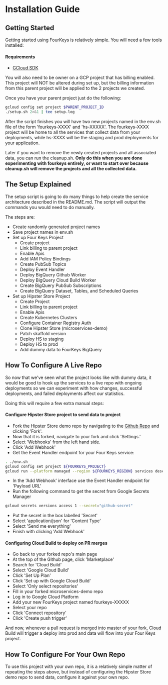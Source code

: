 # Installation Guide

## Getting Started

Getting started using FourKeys is relatively simple.  You will need a few tools installed:
#### Requirements
- [GCloud SDK](https://cloud.google.com/sdk/install)

You will also need to be owner on a GCP project that has billing enabled.  This project will NOT be altered during set up, but the billing information from this parent project will be applied to the 2 projects we created.

Once you have your parent project just do the following:
```bash
gcloud config set project $PARENT_PROJECT_ID
./setup.sh 2>&1 | tee setup.log
```

After the script finishes you will have two new projects named in the env.sh file of the form 'fourkeys-XXXX' and 'hs-XXXXX'.  The fourkeys-XXXX project will be home to all the services that collect data from your deployments, while hs-XXXX will be the staging and prod deployments for your application.

Later if you want to remove the newly created projects and all associated data, you can run the cleanup.sh.  **Only do this when you are done experimenting with fourkeys entirely, or want to start over because cleanup.sh will remove the projects and all the collected data.**

## The Setup Explained
The setup script is going to do many things to help create the service architecture described in the README.md.  The script will output the commands you would need to do manually.

The steps are:
- Create randomly generated project names
- Save project names in env.sh
- Set up Four Keys Project
  - Create project
  - Link billing to parent project
  - Enable Apis
  - Add IAM Policy Bindings
  - Create PubSub Topics
  - Deploy Event Handler
  - Deploy BigQuery Github Worker
  - Deploy BigQuery Cloud Build Worker
  - Create BigQuery PubSub Subscriptions
  - Create BigQuery Dataset, Tables, and Scheduled Queries
- Set up Hipster Store Project
  - Create Project
  - Link billing to parent project
  - Enable Apis
  - Create Kubernetes Clusters
  - Configure Container Registry Auth
  - Clone Hipster Store (microservices-demo) 
  - Patch skaffold version
  - Deploy HS to staging
  - Deploy HS to prod
  - Add dummy data to FourKeys BigQuery


## How To Configure A Live Repo

So now that we've seen what the project looks like with dummy data, it would be good to hook up the services to a live repo with ongoing deployments so we can experiment with how changes, successful deployments, and failed deployments affect our statistics.

Doing this will require a few extra manual steps:

#### Configure Hipster Store project to send data to project
- Fork the Hipster Store demo repo by navigating to the [Github Repo](https://github.com/GoogleCloudPlatform/microservices-demo) and clicking 'Fork'.
- Now that it is forked, navigate to your fork and click 'Settings.'
- Select 'Webhooks' from the left hand side.
- Click 'Add Webhook'
- Get the Event Handler endpoint for your Four Keys service:
```bash
. ./env.sh
gcloud config set project ${FOURKEYS_PROJECT}
gcloud run --platform managed --region ${FOURKEYS_REGION} services describe event-handler --format=yaml | grep url | head -1 | sed -e 's/  *url: //g'
```
- In the 'Add Webhook' interface use the Event Handler endpoint for 'Payload URL'
- Run the following command to get the secret from Google Secrets Manager
```bash
gcloud secrets versions access 1 --secret="github-secret"
```
- Put the secret in the box labelled 'Secret'
- Select 'application/json' for 'Content Type'
- Select 'Send me everything'
- Finish with clicking 'Add Webhook'

#### Configuring Cloud Build to deploy on PR merges
- Go back to your forked repo's main page
- At the top of the Github page, click 'Marketplace'
- Search for 'Cloud Build'
- Select 'Google Cloud Build'
- Click 'Set Up Plan'
- Click 'Set up with Google Cloud Build'
- Select 'Only select repositories'
- Fill in your forked microservices-demo repo
- Log in to Google Cloud Platform
- Add your new FourKeys project named fourkeys-XXXXX
- Select your repo
- Click 'Connect repository'
- Click 'Create push trigger'

And now, whenever a pull request is merged into master of your fork, Cloud Build will trigger a deploy into prod and data will flow into your Four Keys project.

## How To Configure For Your Own Repo

To use this project with your own repo, it is a relatively simple matter of repeating the steps above, but instead of configuring the Hipster Store demo repo to send data, configure it against your own repo.